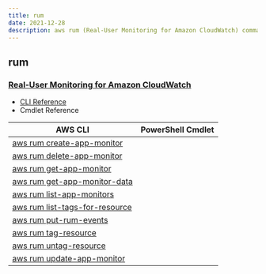 ```yaml
---
title: rum
date: 2021-12-28
description: aws rum (Real-User Monitoring for Amazon CloudWatch) command/cmdlet list.
---
```


## rum

### [Real-User Monitoring for Amazon CloudWatch](https://aws.amazon.com/cloudwatch/)

* [CLI Reference](https://docs.aws.amazon.com/cli/latest/reference/rum/index.html)
* Cmdlet Reference

|AWS CLI|PowerShell Cmdlet|
|----|----|
|[aws rum create-app-monitor](https://docs.aws.amazon.com/cli/latest/reference/rum/create-app-monitor.html)||
|[aws rum delete-app-monitor](https://docs.aws.amazon.com/cli/latest/reference/rum/delete-app-monitor.html)||
|[aws rum get-app-monitor](https://docs.aws.amazon.com/cli/latest/reference/rum/get-app-monitor.html)||
|[aws rum get-app-monitor-data](https://docs.aws.amazon.com/cli/latest/reference/rum/get-app-monitor-data.html)||
|[aws rum list-app-monitors](https://docs.aws.amazon.com/cli/latest/reference/rum/list-app-monitors.html)||
|[aws rum list-tags-for-resource](https://docs.aws.amazon.com/cli/latest/reference/rum/list-tags-for-resource.html)||
|[aws rum put-rum-events](https://docs.aws.amazon.com/cli/latest/reference/rum/put-rum-events.html)||
|[aws rum tag-resource](https://docs.aws.amazon.com/cli/latest/reference/rum/tag-resource.html)||
|[aws rum untag-resource](https://docs.aws.amazon.com/cli/latest/reference/rum/untag-resource.html)||
|[aws rum update-app-monitor](https://docs.aws.amazon.com/cli/latest/reference/rum/update-app-monitor.html)||

